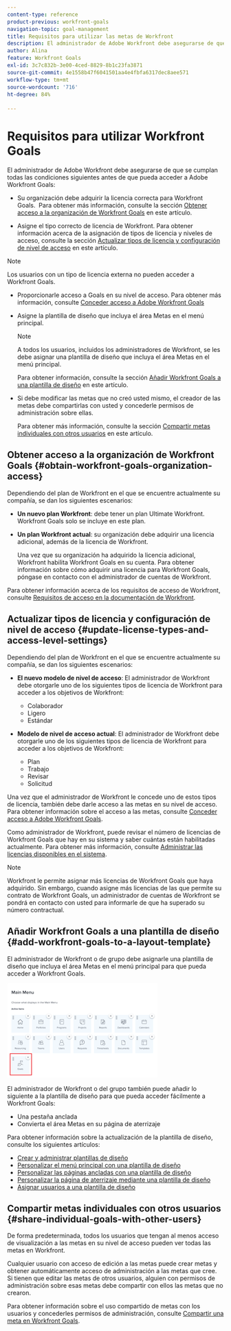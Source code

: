 ```yaml
---
content-type: reference
product-previous: workfront-goals
navigation-topic: goal-management
title: Requisitos para utilizar las metas de Workfront
description: El administrador de Adobe Workfront debe asegurarse de que se cumplen determinadas condiciones para que pueda acceder a los objetivos de Adobe Workfront. En este artículo, aprenderá sobre los requisitos de acceso, permisos y diseño para acceder a las metas de Workfront.
author: Alina
feature: Workfront Goals
exl-id: 3c7c832b-3e00-4ced-8829-8b1c23fa3871
source-git-commit: 4e1558b47f6041501aa4e4fbfa6317dec8aee571
workflow-type: tm+mt
source-wordcount: '716'
ht-degree: 84%

---
```


# Requisitos para utilizar Workfront Goals

<!--Audited P&P only: 04/2025-->

El administrador de Adobe Workfront debe asegurarse de que se cumplan todas las condiciones siguientes antes de que pueda acceder a Adobe Workfront Goals:

* Su organización debe adquirir la licencia correcta para Workfront Goals.  Para obtener más información, consulte la sección [Obtener acceso a la organización de Workfront Goals](#obtain-workfront-goals-organization-access) en este artículo.

* Asigne el tipo correcto de licencia de Workfront. Para obtener información acerca de la asignación de tipos de licencia y niveles de acceso, consulte la sección [Actualizar tipos de licencia y configuración de nivel de acceso](#update-license-types-and-access-level-settings) en este artículo.

>[!NOTE]
>
>Los usuarios con un tipo de licencia externa no pueden acceder a Workfront Goals.

* Proporcionarle acceso a Goals en su nivel de acceso. Para obtener más información, consulte [Conceder acceso a Adobe Workfront Goals](../../administration-and-setup/add-users/configure-and-grant-access/grant-access-goals.md)

* Asigne la plantilla de diseño que incluya el área Metas en el menú principal.

  >[!NOTE]
  >
  >A todos los usuarios, incluidos los administradores de Workfront, se les debe asignar una plantilla de diseño que incluya el área Metas en el menú principal.

  Para obtener información, consulte la sección [Añadir Workfront Goals a una plantilla de diseño](#add-workfront-goals-to-a-layout-template) en este artículo.

* Si debe modificar las metas que no creó usted mismo, el creador de las metas debe compartirlas con usted y concederle permisos de administración sobre ellas.

  Para obtener más información, consulte la sección [Compartir metas individuales con otros usuarios](#share-individual-goals-with-other-users) en este artículo.

## Obtener acceso a la organización de Workfront Goals {#obtain-workfront-goals-organization-access}


Dependiendo del plan de Workfront en el que se encuentre actualmente su compañía, se dan los siguientes escenarios:

* **Un nuevo plan Workfront**: debe tener un plan Ultimate Workfront. Workfront Goals solo se incluye en este plan.

* **Un plan Workfront actual**: su organización debe adquirir una licencia adicional, además de la licencia de Workfront.

  Una vez que su organización ha adquirido la licencia adicional, Workfront habilita Workfront Goals en su cuenta. Para obtener información sobre cómo adquirir una licencia para Workfront Goals, póngase en contacto con el administrador de cuentas de Workfront.

Para obtener información acerca de los requisitos de acceso de Workfront, consulte [Requisitos de acceso en la documentación de Workfront](/help/quicksilver/administration-and-setup/add-users/access-levels-and-object-permissions/access-level-requirements-in-documentation.md).

## Actualizar tipos de licencia y configuración de nivel de acceso  {#update-license-types-and-access-level-settings}

Dependiendo del plan de Workfront en el que se encuentre actualmente su compañía, se dan los siguientes escenarios:

* **El nuevo modelo de nivel de acceso**: El administrador de Workfront debe otorgarle uno de los siguientes tipos de licencia de Workfront para acceder a los objetivos de Workfront:

   * Colaborador
   * Ligero
   * Estándar

* **Modelo de nivel de acceso actual**: El administrador de Workfront debe otorgarle uno de los siguientes tipos de licencia de Workfront para acceder a los objetivos de Workfront:

   * Plan
   * Trabajo
   * Revisar
   * Solicitud

Una vez que el administrador de Workfront le concede uno de estos tipos de licencia, también debe darle acceso a las metas en su nivel de acceso. Para obtener información sobre el acceso a las metas, consulte [Conceder acceso a Adobe Workfront Goals](../../administration-and-setup/add-users/configure-and-grant-access/grant-access-goals.md).

Como administrador de Workfront, puede revisar el número de licencias de Workfront Goals que hay en su sistema y saber cuántas están habilitadas actualmente. Para obtener más información, consulte [Administrar las licencias disponibles en el sistema](../../administration-and-setup/get-started-wf-administration/manage-available-licenses-in-your-system.md).

>[!NOTE]
>
>Workfront le permite asignar más licencias de Workfront Goals que haya adquirido. Sin embargo, cuando asigne más licencias de las que permite su contrato de Workfront Goals, un administrador de cuentas de Workfront se pondrá en contacto con usted para informarle de que ha superado su número contractual.

## Añadir Workfront Goals a una plantilla de diseño {#add-workfront-goals-to-a-layout-template}

El administrador de Workfront o de grupo debe asignarle una plantilla de diseño que incluya el área Metas en el menú principal para que pueda acceder a Workfront Goals.

![Plantilla de diseño](assets/layout-template-align-highlighted-350x220.png)

El administrador de Workfront o del grupo también puede añadir lo siguiente a la plantilla de diseño para que pueda acceder fácilmente a Workfront Goals:

* Una pestaña anclada
* Convierta el área Metas en su página de aterrizaje

Para obtener información sobre la actualización de la plantilla de diseño, consulte los siguientes artículos:

* [Crear y administrar plantillas de diseño](../../administration-and-setup/customize-workfront/use-layout-templates/create-and-manage-layout-templates.md)
* [Personalizar el menú principal con una plantilla de diseño](../../administration-and-setup/customize-workfront/use-layout-templates/customize-main-menu.md)
* [Personalizar las páginas ancladas con una plantilla de diseño](../../administration-and-setup/customize-workfront/use-layout-templates/customize-pinned-pages.md)
* [Personalizar la página de aterrizaje mediante una plantilla de diseño](../../administration-and-setup/customize-workfront/use-layout-templates/customize-landing-page.md)
* [Asignar usuarios a una plantilla de diseño](../../administration-and-setup/customize-workfront/use-layout-templates/assign-users-to-layout-template.md)

## Compartir metas individuales con otros usuarios {#share-individual-goals-with-other-users}

De forma predeterminada, todos los usuarios que tengan al menos acceso de visualización a las metas en su nivel de acceso pueden ver todas las metas en Workfront.

Cualquier usuario con acceso de edición a las metas puede crear metas y obtener automáticamente acceso de administración a las metas que cree. Si tienen que editar las metas de otros usuarios, alguien con permisos de administración sobre esas metas debe compartir con ellos las metas que no crearon.

Para obtener información sobre el uso compartido de metas con los usuarios y concederles permisos de administración, consulte [Compartir una meta en Workfront Goals](../../workfront-goals/workfront-goals-settings/share-a-goal.md).
